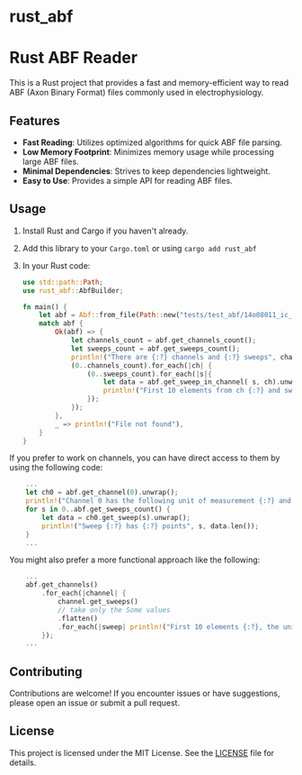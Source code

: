 # rust_abf

# Rust ABF Reader

This is a Rust project that provides a fast and memory-efficient way to read ABF (Axon Binary Format) files commonly used in electrophysiology.

## Features

- **Fast Reading**: Utilizes optimized algorithms for quick ABF file parsing.
- **Low Memory Footprint**: Minimizes memory usage while processing large ABF files.
- **Minimal Dependencies**: Strives to keep dependencies lightweight.
- **Easy to Use**: Provides a simple API for reading ABF files.

## Usage

1. Install Rust and Cargo if you haven't already.
2. Add this library to your `Cargo.toml` or using `cargo add rust_abf`
3. In your Rust code:

    ```rust
    use std::path::Path;
    use rust_abf::AbfBuilder;

    fn main() {
        let abf = Abf::from_file(Path::new("tests/test_abf/14o08011_ic_pair.abf")).unwrap();
        match abf {
            Ok(abf) => {
                let channels_count = abf.get_channels_count();
                let sweeps_count = abf.get_sweeps_count();
                println!("There are {:?} channels and {:?} sweeps", channels_count, sweeps_count);
                (0..channels_count).for_each(|ch| {
                    (0..sweeps_count).for_each(|s|{
                        let data = abf.get_sweep_in_channel( s, ch).unwrap();
                        println!("First 10 elements from ch {:?} and sweep {:?}: {:?}", ch, s, &data[0..10]);
                    });
                });
            },
            _ => println!("File not found"),
        }
    }
    ```

If you prefer to work on channels, you can have direct access to them by using the following code:
```rust
    ...
    let ch0 = abf.get_channel(0).unwrap();
    println!("Channel 0 has the following unit of measurement {:?} and the following label {:?}", ch0.get_uom(), ch0.get_label());
    for s in 0..abf.get_sweeps_count() {
        let data = ch0.get_sweep(s).unwrap();
        println!("Sweep {:?} has {:?} points", s, data.len());
    }
    ...
``` 

You might also prefer a more functional approach like the following:
```rust
    ...
    abf.get_channels()
        .for_each(|channel| {
            channel.get_sweeps()
            // take only the Some values
            .flatten()
            .for_each(|sweep| println!("First 10 elements {:?}, the unit of measurement is {:?}", &sweep[0..10], channel.get_uom()))
        });
    ...

```
## Contributing

Contributions are welcome! If you encounter issues or have suggestions, please open an issue or submit a pull request.

## License

This project is licensed under the MIT License. See the [LICENSE](LICENSE) file for details.